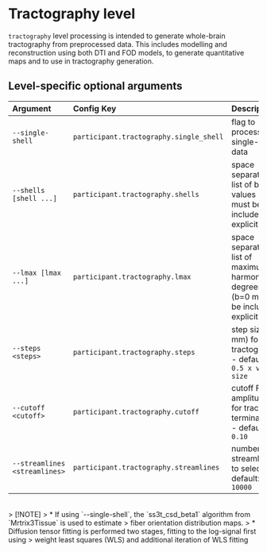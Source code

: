 # Tractography level

`tractography` level processing is intended to generate whole-brain
tractography from preprocessed data. This includes modelling and reconstruction
using both DTI and FOD models, to generate quantitative maps and to use in tractography
generation.

## Level-specific optional arguments
| Argument | Config Key | Description |
| :- | :- | :- |
| `--single-shell` | `participant.tractography.single_shell` | flag to process single-shell data |
| `--shells [shell ...]` | `participant.tractography.shells` | space separated list of b-values (b=0 must be included explicitly) |
| `--lmax [lmax ...]` | `participant.tractography.lmax` | space separated list of maximum harmonic degrees (b=0 must be included explicitly) |
| `--steps <steps>` | `participant.tractography.steps` | step size (in mm) for tractography - default: `0.5 x voxel size` |
| `--cutoff <cutoff>` | `participant.tractography.cutoff` | cutoff FOD amplitude for track termination - default: `0.10` |
| `--streamlines <streamlines>` | `participant.tractography.streamlines` | number of streamlines to select - default: `10000` |

</br>
> [!NOTE]
> * If using `--single-shell`, the `ss3t_csd_beta1` algorithm from `Mrtrix3Tissue` is used to estimate
> fiber orientation distribution maps.
> * Diffusion tensor fitting is performed two stages, fitting to the log-signal first using
> weight least squares (WLS) and additional iteration of WLS fitting
